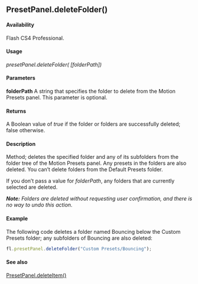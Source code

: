 ## PresetPanel.deleteFolder()

#### Availability

Flash CS4 Professional.

#### Usage

*presetPanel.deleteFolder( [folderPath])*

#### Parameters

**folderPath** A string that specifies the folder to delete from the Motion Presets panel. This parameter is optional.

#### Returns

A Boolean value of *true* if the folder or folders are successfully deleted; false otherwise.

#### Description

Method; deletes the specified folder and any of its subfolders from the folder tree of the Motion Presets panel. Any presets in the folders are also deleted. You can’t delete folders from the Default Presets folder.

If you don’t pass a value for *folderPath*, any folders that are currently selected are deleted.

***Note:** Folders are deleted without requesting user confirmation, and there is no way to undo this action.*

#### Example

The following code deletes a folder named Bouncing below the Custom Presets folder; any subfolders of Bouncing are also deleted:

```javascript
fl.presetPanel.deleteFolder("Custom Presets/Bouncing");
```

#### See also

[PresetPanel.deleteItem()](../PresetPanel_object/PresetPanel3.md)
